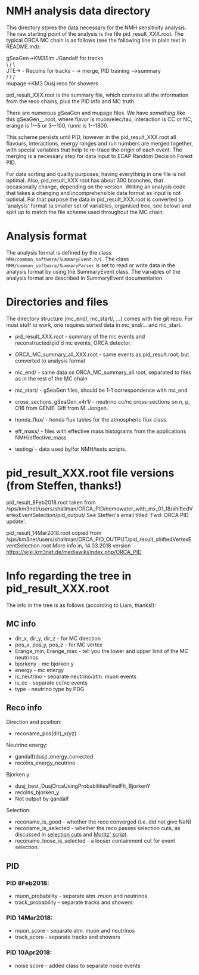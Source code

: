 NMH analysis data directory
===========================

This directory stores the data necessary for the NMH sensitivity analysis. The raw starting point of the analysis is the file pid_result_XXX.root. The typical ORCA MC chain is as follows (see the following line in plain text in README.md):

gSeaGen->KM3Sim             JGandalf for tracks                                           
                 \        /                      \                                       
		   JTE-> -  Recolns for tracks      - -> merge, PID training -->summary  
                 /        \                      /                                       
mupage->KM3                 Dusj reco for showers                                        

pid_result_XXX.root is the summary file, which contains all the information from the reco chains, plus the PID info and MC truth.

There are numerous gSeaGen and mupage files. We have *something* like this gSeaGen_<flavor>_<interaction>_<erange>_<runnr>.root, where flavor is muon/elec/tau, interaction is CC or NC, erange is 1--5 or 3--100, runnr is 1--1800.

This scheme persists until PID, however in the pid_result_XXX.root all flavours, interactions, energy ranges and run numbers are merged together, with special variables that help to re-trace the origin of each event. The merging is a necessary step for data input to ECAP Random Decision Forest PID.

For data sorting and quality purposes, having everything in one file is not optimal. Also, pid_result_XXX.root has about 300 branches, that occasionally change, depending on the version. Writing an analysis code that takes a changing and incomprehensible data format as input is not optimal. For that purpose the data in pid_result_XXX.root is converted to 'analysis' format (a smaller set of variables, organised tree, see below) and split up to match the file scheme used throughout the MC chain.

Analysis format
===============

The analysis format is defined by the class ```NMH/common_software/SummaryEvent.h/C```. The class ```NMH/common_software/SummaryParser``` is set to read or write data in the analysis format by using the SummaryEvent class. The variables of the analysis format are described in SummaryEvent documentation.

Directories and files
=====================

The directory structure (mc_end/, mc_start/, ...) comes with the git repo. For most stuff to
work, one requires sorted data in mc_end/... and mc_start.

* pid_result_XXX.root          - summary of the mc events and reconstructed/pid'd mc events,
			         ORCA detector.

* ORCA_MC_summary_all_XXX.root - same events as pid_result.root, but converted to analysis format

* mc_end/                      - same data os ORCA_MC_summary_all.root, separated to files as in the
			         rest of the MC chain

* mc_start/                    - gSeaGen files, should be 1-1 correspondence with mc_end

* cross_sections_gSeaGen_v4r1/ - neutrino cc/nc cross-sections on n, p, O16 from GENIE. Gift from
                                 M. Jongen. 

* honda_flux/                  - honda flux tables for the atmospheric flux class.

* eff_mass/                    - files with effective mass histograms from the applications
  			       	 NMH/effective_mass

* testing/                     - data used by/for NMH/tests scripts.

pid_result_XXX.root file versions (from Steffen, thanks!)
=================================

pid_result_8Feb2018.root taken from
/sps/km3net/users/shallman/ORCA_PID/nemowater_with_mx_01_18/shiftedVertexEventSelection/pid_output/
See Steffen's email titled 'Fwd: ORCA PID update'.

pid_result_14Mar2018.root copied from
/sps/km3net/users/shallman/ORCA_PID_OUTPUT/pid_result_shiftedVertexEventSelection.root
More info in, 14.03.2018 version
https://wiki.km3net.de/mediawiki/index.php/ORCA_PID

Info regarding the tree in pid_result_XXX.root
==============================================

The info in the tree is as follows (according to Liam, thanks!):

MC info
--------
* dir_x, dir_y, dir_z     -  for MC direction
* pos_x, pos_y, pos_z     -  for MC vertex
* Erange_min, Erange_max  -  tell you the lower and upper limit of the MC neutrinos
* bjorkeny                - mc bjorken y
* energy                  - mc energy
* is_neutrino             - separate neutrino/atm. muon events
* is_cc                   - separate cc/nc events
* type                    - neutrino type by PDG

Reco info
----------
Direction and position:
* reconame_pos(dir)_x(yz)

Neutrino energy:
* gandalf(dusj)_energy_corrected
* recolns_energy_neutrino

Bjorken y:
* dusj_best_DusjOrcaUsingProbabilitiesFinalFit_BjorkenY
* recolns_bjorken_y
* Not output by gandalf

Selection:
* reconame_is_good     - whether the reco converged (i.e. did not give NaN)
* reconame_is_selected - whether the reco passes selection cuts, as discussed in [selection cuts](https://wiki.km3net.de/mediawiki/index.php/Simulations/ORCA_productions#Default_Event_Selection_Cuts) and [Moritz' script](http://git.km3net.de/moritz/beluga/blob/master/beluga/cut_sets.py).
* reconame_loose_is_selected - a looser containment cut for event selection.

PID
---

### PID 8Feb2018:
   * muon_probability  - separate atm. muon and neutrinos
   * track_probability - separate tracks and showers

### PID 14Mar2018:
   * muon_score  - separate atm. muon and neutrinos
   * track_score - separate tracks and showers

### PID 10Apr2018:
   * noise score - added class to separate noise events
